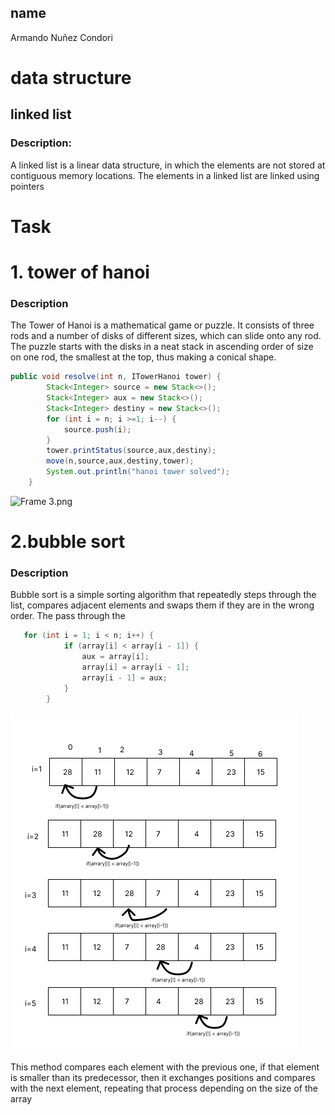 ## name 
Armando Nuñez Condori
# data structure
## linked list
### Description:
A linked list is a linear data structure, in which the elements are not stored at contiguous memory locations. The elements in a linked list are linked using pointers


# Task
# 1. tower of hanoi
### Description
The Tower of Hanoi is a mathematical game or puzzle. It consists of three rods and a number of disks of different sizes, which can slide onto any rod. The puzzle starts with the disks in a neat stack in ascending order of size on one rod, the smallest at the top, thus making a conical shape.
```java
public void resolve(int n, ITowerHanoi tower) {
        Stack<Integer> source = new Stack<>();
        Stack<Integer> aux = new Stack<>();
        Stack<Integer> destiny = new Stack<>();
        for (int i = n; i >=1; i--) {
            source.push(i);
        }
        tower.printStatus(source,aux,destiny);
        move(n,source,aux,destiny,tower);
        System.out.println("hanoi tower solved");
    } 
   ```
![Frame 3.png](..%2F..%2F..%2F..%2F..%2Fdescargas%2FFrame%203.png)

# 2.bubble sort
### Description
Bubble sort is a simple sorting algorithm that repeatedly steps through the list, compares adjacent elements and swaps them if they are in the wrong order. The pass through the

```java
   for (int i = 1; i < n; i++) {
            if (array[i] < array[i - 1]) {
                aux = array[i];
                array[i] = array[i - 1];
                array[i - 1] = aux;
            }
        }
 ``` 
![Frame 2 (1).png](img%2FFrame%202%20%281%29.png)

This method compares each element with the previous one, if that element is smaller than its predecessor, then it exchanges positions and compares with the next element, repeating that process depending on the size of the array

